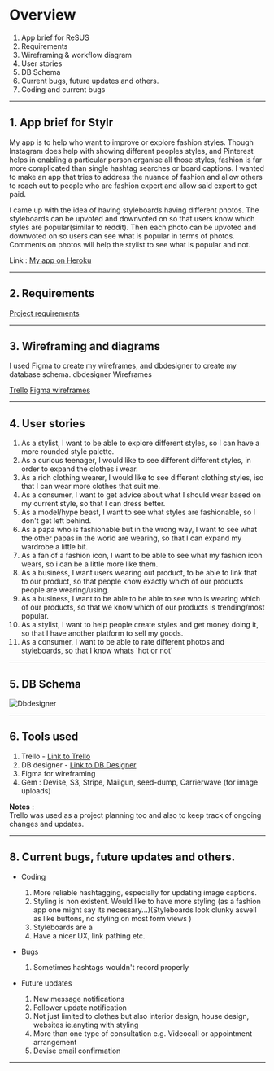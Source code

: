 # Overview
1. App brief for ReSUS
2. Requirements
3. Wireframing & workflow diagram
4. User stories
5. DB Schema
6. Current bugs, future updates and others.
7. Coding and current bugs

---
## 1. App brief for Stylr
My app is to help who want to improve or explore fashion styles. Though Instagram does help with showing different peoples styles, and Pinterest helps in enabling a particular person organise all those styles, fashion is far more complicated than single hashtag searches or board captions. I wanted to make an app that tries to address the nuance of fashion and allow others to reach out to people who are fashion expert and allow said expert to get paid.

I came up with the idea of having styleboards having different photos. The styleboards can be upvoted and downvoted on so that users know which styles are popular(similar to reddit). Then each photo can be upvoted and downvoted on so users can see what is popular in terms of photos. Comments on photos will help the stylist to see what is popular and not.

Link : [My app on Heroku](stylr-app.herokuapp.com)

---
## 2. Requirements

[Project requirements](https://s3-ap-southeast-2.amazonaws.com/stylrphotos/Photos/rails-checklist+(1).png)

---
## 3. Wireframing and diagrams
I used Figma to create my wireframes, and dbdesigner to create my database schema.
dbdesigner Wireframes

[Trello](https://trello.com/b/435wq8id/stylr)
[Figma wireframes](https://trello.com/b/435wq8id/stylr)

---

## 4. User stories

1. As a stylist, I want to be able to explore different styles, so I can have a more rounded style palette.
2. As a curious teenager, I would like to see different different styles, in order to expand the clothes i wear.
3. As a rich clothing wearer, I would like to see different clothing styles, iso that I can wear more clothes that suit me.
4. As a consumer, I want to get advice about what I should wear based on my current style, so that I can dress better.
5. As a model/hype beast, I want to see what styles are fashionable, so I don't get left behind.
6. As a papa who is fashionable but in the wrong way, I want to see what the other papas in the world are wearing, so that I can expand my wardrobe a little bit.
7. As a fan of a fashion icon, I want to be able to see what my fashion icon wears, so i can be a little more like them.
8. As a business, I want users wearing out product, to be able to link that to our product, so that people know exactly which of our products people are wearing/using.
9. As a business, I want to be able to  be able to see who is wearing which of our products, so that we know which of our products is trending/most popular.
10. As a stylist, I want to help people create styles and get money doing it,   so that I have another platform to sell my goods.
11. As a consumer, I want to be able to rate different photos and styleboards, so that I know whats 'hot or not'


---
## 5. DB Schema

![Dbdesigner](https://s3-ap-southeast-2.amazonaws.com/stylrphotos/Photos/download-1.png)

---
## 6. Tools used

1. Trello - [Link to Trello](https://trello.com/b/435wq8id/stylr)  
2. DB designer - [Link to DB Designer](https://dbdesigner.net/designer/schema/56751)
3. Figma for wireframing
4. Gem : Devise, S3, Stripe, Mailgun, seed-dump, Carrierwave (for image uploads)

__Notes__ :   
Trello was used as a project planning too and also to keep track of ongoing changes and updates.


---
## 8. Current bugs, future updates and others.

* Coding  
  1. More reliable hashtagging, especially for updating image captions.
  2. Styling is non existent. Would like to have more styling (as a fashion app one might say its necessary...)(Styleboards look clunky aswell as like buttons, no styling on most form views )
  3. Styleboards are a
  4. Have a nicer UX, link pathing etc.

* Bugs  
  1. Sometimes hashtags wouldn't record properly


* Future updates  
  1. New message notifications
  2. Follower update notification
  3. Not just limited to clothes but also interior design, house design, websites ie.anyting with styling
  4. More than one type of consultation e.g. Videocall or appointment arrangement
  5. Devise email confirmation

---
